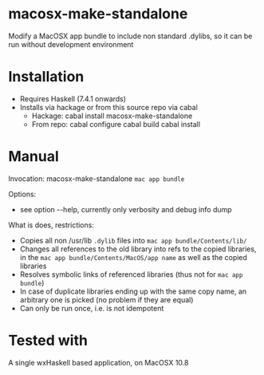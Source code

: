 macosx-make-standalone
======================

Modify a MacOSX app bundle to include non standard .dylibs, so it can be run without development environment


Installation
============

- Requires Haskell (7.4.1 onwards)
- Installs via hackage or from this source repo via cabal
  - Hackage:
      cabal install macosx-make-standalone
  - From repo:
      cabal configure
      cabal build
      cabal install


Manual
======

Invocation:
  macosx-make-standalone `mac app bundle`

Options:
- see option --help, currently only verbosity and debug info dump

What is does, restrictions:
- Copies all non /usr/lib `.dylib` files into `mac app bundle/Contents/lib/`
- Changes all references to the old library into refs to the copied libraries, in the `mac app bundle/Contents/MacOS/app name` as well as the copied libraries
- Resolves symbolic links of referenced libraries (thus not for `mac app bundle`)
- In case of duplicate libraries ending up with the same copy name, an arbitrary one is picked (no problem if they are equal)
- Can only be run once, i.e. is not idempotent


Tested with
===========

A single wxHaskell based application, on MacOSX 10.8
